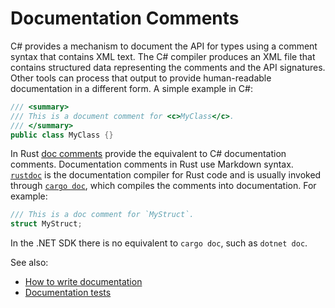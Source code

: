# Documentation Comments

C# provides a mechanism to document the API for types using a comment syntax
that contains XML text. The C# compiler produces an XML file that contains
structured data representing the comments and the API signatures. Other tools
can process that output to provide human-readable documentation in a different
form. A simple example in C#:

```csharp
/// <summary>
/// This is a document comment for <c>MyClass</c>.
/// </summary>
public class MyClass {}
```

In Rust [doc comments] provide the equivalent to C# documentation comments.
Documentation comments in Rust use Markdown syntax. [`rustdoc`][rustdoc] is the
documentation compiler for Rust code and is usually invoked through [`cargo
doc`][cargo doc], which compiles the comments into documentation. For example:

```rust
/// This is a doc comment for `MyStruct`.
struct MyStruct;
```

In the .NET SDK there is no equivalent to `cargo doc`, such as `dotnet doc`.

See also:

- [How to write documentation]
- [Documentation tests]

[doc comments]: https://doc.rust-lang.org/rust-by-example/meta/doc.html
[rustdoc]: https://doc.rust-lang.org/rustdoc/index.html
[cargo doc]: https://doc.rust-lang.org/cargo/commands/cargo-doc.html
[How to write documentation]: https://doc.rust-lang.org/rustdoc/how-to-write-documentation.html
[documentation tests]: https://doc.rust-lang.org/rustdoc/write-documentation/documentation-tests.html
